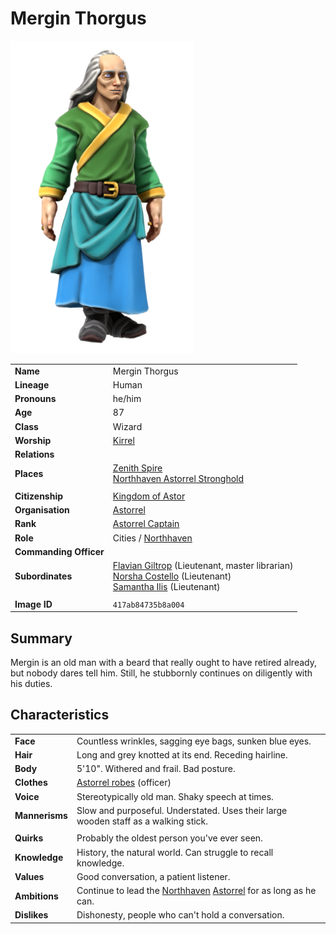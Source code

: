 # Mergin Thorgus

<img src="https://raw.githubusercontent.com/jesskelsall/astarus-images/main/people/portraits/417ab84735b8a004.png" height="500" />

|||
| --- | --- |
| **Name** | Mergin Thorgus | character.3
| **Lineage** | Human |
| **Pronouns** | he/him |
| **Age** | 87 |
| **Class** | Wizard |
| **Worship** | [Kirrel](../gods/deities/kirrel.md) |
| **Relations** | |
| **Places** | [Zenith Spire](../places/buildings/zenith-spire.md)<br />[Northhaven Astorrel Stronghold](../places/strongholds/northhaven-astorrel-stronghold.md) |
|||
| **Citizenship** | [Kingdom of Astor](../civilisations/kingdom-of-astor/kingdom-of-astor.md) |
| **Organisation** | [Astorrel](../organisations/astorrel/astorrel.md) |
| **Rank** | [Astorrel Captain](../organisations/astorrel/ranks/astorrel-captain.md) |
| **Role** | Cities / [Northhaven](../places/cities/northhaven.md) |
| **Commanding Officer** | |
| **Subordinates** | [Flavian Giltrop](flavian-giltrop.md) (Lieutenant, master librarian)<br />[Norsha Costello](norsha-costello.md) (Lieutenant)<br />[Samantha Ilis](samantha-ilis.md) (Lieutenant) |
|||
| **Image ID** | `417ab84735b8a004` |

## Summary

Mergin is an old man with a beard that really ought to have retired already, but nobody dares tell him. Still, he stubbornly continues on diligently with his duties.

## Characteristics

| | |
| --- | --- |
| **Face** | Countless wrinkles, sagging eye bags, sunken blue eyes. | characteristics.2
| **Hair** | Long and grey knotted at its end. Receding hairline. |
| **Body** | 5'10". Withered and frail. Bad posture. |
| **Clothes** | [Astorrel robes](../organisations/astorrel/uniforms/astorrel-robes.md) (officer) |
| **Voice** | Stereotypically old man. Shaky speech at times. |
| **Mannerisms** | Slow and purposeful. Understated. Uses their large wooden staff as a walking stick. |
| | |
| **Quirks** | Probably the oldest person you've ever seen. |
| **Knowledge** | History, the natural world. Can struggle to recall knowledge. |
| **Values** | Good conversation, a patient listener. |
| **Ambitions** | Continue to lead the [Northhaven](../places/cities/northhaven.md) [Astorrel](../organisations/astorrel/astorrel.md) for as long as he can. |
| **Dislikes** | Dishonesty, people who can't hold a conversation. |
